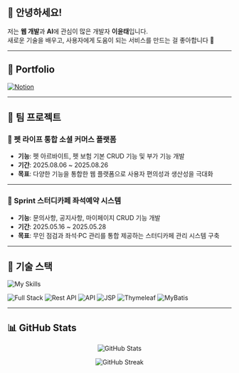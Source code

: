 ## 👋 안녕하세요! 
저는 **웹 개발**과 **AI**에 관심이 많은 개발자 **이윤태**입니다.  
새로운 기술을 배우고, 사용자에게 도움이 되는 서비스를 만드는 걸 좋아합니다 🚀  

---

## 📌 Portfolio
[![Notion](https://img.shields.io/badge/Notion-000000?style=for-the-badge&logo=notion&logoColor=white)](https://enchanting-relation-5ee.notion.site/264495e83f7b80d59114d94cecea7cff?pvs=143)
  
---

## 👥 팀 프로젝트

### 🔵 펫 라이프 통합 소셜 커머스 플랫폼  
- **기능**: 펫 아르바이트, 펫 보험 기본 CRUD 기능 및 부가 기능 개발  
- **기간**: 2025.08.06 ~ 2025.08.26  
- **목표**: 다양한 기능을 통합한 웹 플랫폼으로 사용자 편의성과 생산성을 극대화  

---

### 🔵 Sprint 스터디카페 좌석예약 시스템  
- **기능**: 문의사항, 공지사항, 마이페이지 CRUD 기능 개발  
- **기간**: 2025.05.16 ~ 2025.05.28  
- **목표**: 무인 점검과 좌석·PC 관리를 통합 제공하는 스터디카페 관리 시스템 구축  

---

## 🔧 기술 스택
![My Skills](https://skillicons.dev/icons?i=react,java,mysql,js,flutter,spring,bootstrap&theme=light)

![Full Stack](https://img.shields.io/badge/-Fullstack-blue?style=flat-square) 
![Rest API](https://img.shields.io/badge/-RestAPI-green?style=flat-square) 
![API](https://img.shields.io/badge/-API-lightgrey?style=flat-square) 
![JSP](https://img.shields.io/badge/-JSP-orange?style=flat-square) 
![Thymeleaf](https://img.shields.io/badge/-Thymeleaf-brightgreen?style=flat-square) 
![MyBatis](https://img.shields.io/badge/-MyBatis-red?style=flat-square)

---

## 📊 GitHub Stats

<div align="center">

<!-- GitHub Stats -->
![GitHub Stats](https://github-readme-stats.vercel.app/api?username=Lyt-twins&show_icons=true&theme=tokyonight&cache_seconds=86400)

<!-- GitHub Streak -->
![GitHub Streak](https://streak-stats.vercel.app/?user=Lyt-twins&theme=tokyonight&cache_seconds=86400)

</div>
